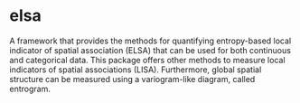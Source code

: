 # elsa
A framework that provides the methods for quantifying entropy-based local indicator of spatial association (ELSA) that can be used for both continuous and categorical data. This package offers other methods to measure local indicators of spatial associations (LISA). Furthermore, global spatial structure can be measured using a variogram-like diagram, called entrogram.
